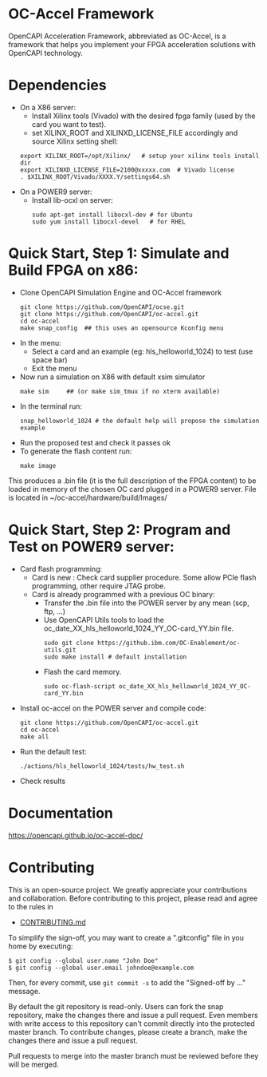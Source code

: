 # OC-Accel Framework

OpenCAPI Acceleration Framework, abbreviated as OC-Accel, is a framework that helps you implement your FPGA acceleration solutions with OpenCAPI technology.

# Dependencies 
 * On a X86 server:
    * Install Xilinx tools (Vivado) with the desired fpga family (used by the card you want to test).
    * set XILINX_ROOT and XILINXD_LICENSE_FILE accordingly and source Xilinx setting shell: 
    ```console
    export XILINX_ROOT=/opt/Xilinx/   # setup your xilinx tools install dir
    export XILINXD_LICENSE_FILE=2100@xxxxx.com	# Vivado license
    . $XILINX_ROOT/Vivado/XXXX.Y/settings64.sh
    ```
 * On a POWER9 server:
   * Install lib-ocxl on server:
     ```console
     sudo apt-get install libocxl-dev # for Ubuntu
     sudo yum install libocxl-devel   # for RHEL
     ```

# Quick Start, Step 1: Simulate and Build FPGA on x86:
 * Clone OpenCAPI Simulation Engine and OC-Accel framework
   ```console
   git clone https://github.com/OpenCAPI/ocse.git
   git clone https://github.com/OpenCAPI/oc-accel.git
   cd oc-accel
   make snap_config  ## this uses an opensource Kconfig menu
   ```
 * In the menu: 
    * Select a card and an example (eg: hls_helloworld_1024) to test (use space bar)
    * Exit the menu
 * Now run a simulation on X86 with default xsim simulator
   ```console
   make sim     ## (or make sim_tmux if no xterm available)
   ```
 * In the terminal run: 
   ```console
   snap_helloworld_1024 # the default help will propose the simulation example 
   ```
 * Run the proposed test and check it passes ok
 * To generate the flash content run:
   ```console
   make image
   ```
 This produces a .bin file (it is the full description of the FPGA content) to be loaded in memory of the chosen OC card plugged in a POWER9 server.
 File is located in ~/oc-accel/hardware/build/Images/

# Quick Start, Step 2: Program and Test on POWER9 server:
* Card flash programming:
     * Card is new : Check card supplier procedure. Some allow PCIe flash programming, other require JTAG probe.
     * Card is already programmed with a previous OC binary:
        * Transfer the .bin file into the POWER server by any mean (scp, ftp, ...)
        * Use OpenCAPI Utils tools to load the oc_date_XX_hls_helloworld_1024_YY_OC-card_YY.bin file.
           ```console
           sudo git clone https://github.ibm.com/OC-Enablement/oc-utils.git
           sudo make install # default installation
           ```
        * Flash the card memory.
          ```console
          sudo oc-flash-script oc_date_XX_hls_helloworld_1024_YY_OC-card_YY.bin
          ```
* Install oc-accel on the POWER server and compile code:
  ```console
  git clone https://github.com/OpenCAPI/oc-accel.git
  cd oc-accel
  make all
  ```
* Run the default test:
  ```console
  ./actions/hls_helloworld_1024/tests/hw_test.sh
  ```
* Check results

# Documentation
 <https://opencapi.github.io/oc-accel-doc/>


# Contributing
This is an open-source project. We greatly appreciate your contributions and collaboration.
Before contributing to this project, please read and agree to the rules in
* [CONTRIBUTING.md](CONTRIBUTING.md)

To simplify the sign-off, you may want to create a ".gitconfig" file in you home by executing:
```
$ git config --global user.name "John Doe"
$ git config --global user.email johndoe@example.com
```
Then, for every commit, use `git commit -s` to add the "Signed-off by ..." message.

By default the git repository is read-only. Users can fork the snap repository, make the changes there and issue a pull request.
Even members with write access to this repository can't commit directly into the protected master branch. To contribute changes, please create a branch, make the changes there and issue a pull request.

Pull requests to merge into the master branch must be reviewed before they will be merged.
